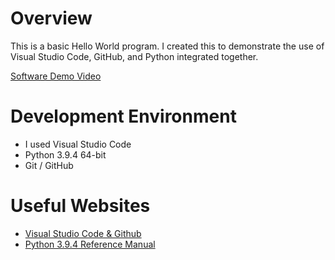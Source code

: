 # Overview

This is a basic Hello World program. I created this to demonstrate the use of Visual Studio Code, GitHub, and Python integrated together.

[Software Demo Video](https://youtu.be/kf1WLKwWV5c)

# Development Environment

* I used Visual Studio Code
* Python 3.9.4 64-bit
* Git / GitHub

# Useful Websites

* [Visual Studio Code & Github](https://code.visualstudio.com/docs/editor/versioncontrol)
* [Python 3.9.4 Reference Manual](https://docs.python.org/3.9/library/index.html)